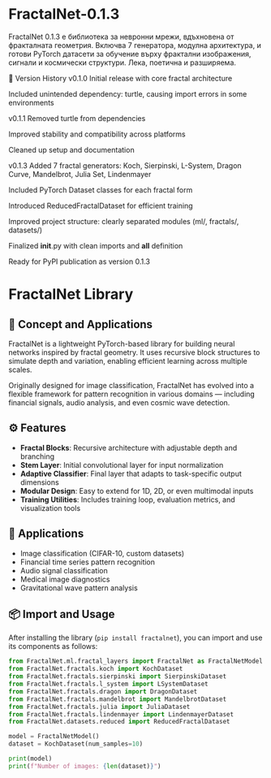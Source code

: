 # FractalNet-0.1.3
FractalNet 0.1.3 е библиотека за невронни мрежи, вдъхновена от фракталната геометрия. Включва 7 генератора, модулна архитектура, и готови PyTorch датасети за обучение върху фрактални изображения, сигнали и космически структури. Лека, поетична и разширяема.

🐛 Version History
v0.1.0
Initial release with core fractal architecture

Included unintended dependency: turtle, causing import errors in some environments

v0.1.1
Removed turtle from dependencies

Improved stability and compatibility across platforms

Cleaned up setup and documentation

v0.1.3
Added 7 fractal generators: Koch, Sierpinski, L-System, Dragon Curve, Mandelbrot, Julia Set, Lindenmayer

Included PyTorch Dataset classes for each fractal form

Introduced ReducedFractalDataset for efficient training

Improved project structure: clearly separated modules (ml/, fractals/, datasets/)

Finalized __init__.py with clean imports and __all__ definition

Ready for PyPI publication as version 0.1.3

# FractalNet Library

## 🧠 Concept and Applications

FractalNet is a lightweight PyTorch-based library for building neural networks inspired by fractal geometry. It uses recursive block structures to simulate depth and variation, enabling efficient learning across multiple scales.

Originally designed for image classification, FractalNet has evolved into a flexible framework for pattern recognition in various domains — including financial signals, audio analysis, and even cosmic wave detection.

## ⚙️ Features

- **Fractal Blocks**: Recursive architecture with adjustable depth and branching
- **Stem Layer**: Initial convolutional layer for input normalization
- **Adaptive Classifier**: Final layer that adapts to task-specific output dimensions
- **Modular Design**: Easy to extend for 1D, 2D, or even multimodal inputs
- **Training Utilities**: Includes training loop, evaluation metrics, and visualization tools

## 🧠 Applications

- Image classification (CIFAR-10, custom datasets)
- Financial time series pattern recognition
- Audio signal classification
- Medical image diagnostics
- Gravitational wave pattern analysis

## 📦 Import and Usage

After installing the library (`pip install fractalnet`), you can import and use its components as follows:

```python
from FractalNet.ml.fractal_layers import FractalNet as FractalNetModel
from FractalNet.fractals.koch import KochDataset
from FractalNet.fractals.sierpinski import SierpinskiDataset
from FractalNet.fractals.l_system import LSystemDataset
from FractalNet.fractals.dragon import DragonDataset
from FractalNet.fractals.mandelbrot import MandelbrotDataset
from FractalNet.fractals.julia import JuliaDataset
from FractalNet.fractals.lindenmayer import LindenmayerDataset
from FractalNet.datasets.reduced import ReducedFractalDataset

model = FractalNetModel()
dataset = KochDataset(num_samples=10)

print(model)
print(f"Number of images: {len(dataset)}")

